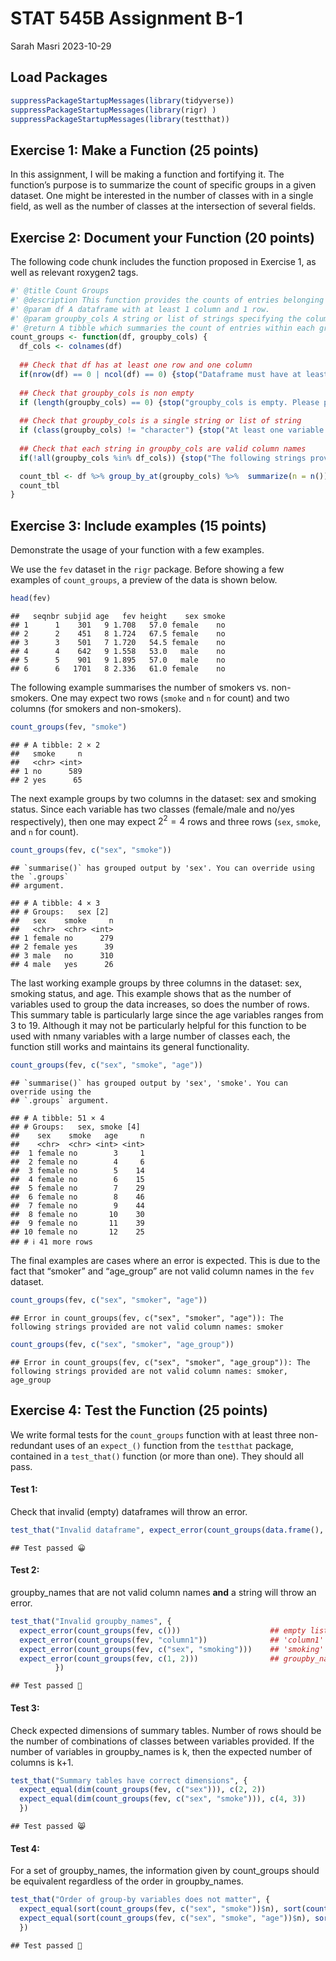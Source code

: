 STAT 545B Assignment B-1
================
Sarah Masri
2023-10-29

## Load Packages

``` r
suppressPackageStartupMessages(library(tidyverse))
suppressPackageStartupMessages(library(rigr) )
suppressPackageStartupMessages(library(testthat))
```

## Exercise 1: Make a Function (25 points)

In this assignment, I will be making a function and fortifying it. The
function’s purpose is to summarize the count of specific groups in a
given dataset. One might be interested in the number of classes with in
a single field, as well as the number of classes at the intersection of
several fields.

## Exercise 2: Document your Function (20 points)

The following code chunk includes the function proposed in Exercise 1,
as well as relevant roxygen2 tags.

``` r
#' @title Count Groups
#' @description This function provides the counts of entries belonging to classes in a variable or variables of a dataset.
#' @param df A dataframe with at least 1 column and 1 row.
#' @param groupby_cols A string or list of strings specifying the column name(s) that the function will use to group the data. Must have length at least 1. 
#' @return A tibble which summaries the count of entries within each group or combination of groups (if the data is grouped by more than 1 column). 
count_groups <- function(df, groupby_cols) {
  df_cols <- colnames(df)
  
  ## Check that df has at least one row and one column
  if(nrow(df) == 0 | ncol(df) == 0) {stop("Dataframe must have at least one non-empty entry.")}
  
  ## Check that groupby_cols is non empty
  if (length(groupby_cols) == 0) {stop("groupby_cols is empty. Please provide at least one column name.")}
  
  ## Check that groupby_cols is a single string or list of string
  if (class(groupby_cols) != "character") {stop("At least one variable in groupby_cols is not a string.")}
  
  ## Check that each string in groupby_cols are valid column names
  if(!all(groupby_cols %in% df_cols)) {stop("The following strings provided are not valid column names: ", toString(groupby_cols[which(!groupby_cols %in% df_cols)]))}

  count_tbl <- df %>% group_by_at(groupby_cols) %>%  summarize(n = n())
  count_tbl
}
```

## Exercise 3: Include examples (15 points)

Demonstrate the usage of your function with a few examples.

We use the `fev` dataset in the `rigr` package. Before showing a few
examples of `count_groups`, a preview of the data is shown below.

``` r
head(fev)
```

    ##   seqnbr subjid age   fev height    sex smoke
    ## 1      1    301   9 1.708   57.0 female    no
    ## 2      2    451   8 1.724   67.5 female    no
    ## 3      3    501   7 1.720   54.5 female    no
    ## 4      4    642   9 1.558   53.0   male    no
    ## 5      5    901   9 1.895   57.0   male    no
    ## 6      6   1701   8 2.336   61.0 female    no

The following example summarises the number of smokers vs. non-smokers.
One may expect two rows (`smoke` and `n` for count) and two columns (for
smokers and non-smokers).

``` r
count_groups(fev, "smoke")
```

    ## # A tibble: 2 × 2
    ##   smoke     n
    ##   <chr> <int>
    ## 1 no      589
    ## 2 yes      65

The next example groups by two columns in the dataset: sex and smoking
status. Since each variable has two classes (female/male and no/yes
respectively), then one may expect $2^2 = 4$ rows and three rows (`sex`,
`smoke`, and `n` for count).

``` r
count_groups(fev, c("sex", "smoke"))
```

    ## `summarise()` has grouped output by 'sex'. You can override using the `.groups`
    ## argument.

    ## # A tibble: 4 × 3
    ## # Groups:   sex [2]
    ##   sex    smoke     n
    ##   <chr>  <chr> <int>
    ## 1 female no      279
    ## 2 female yes      39
    ## 3 male   no      310
    ## 4 male   yes      26

The last working example groups by three columns in the dataset: sex,
smoking status, and age. This example shows that as the number of
variables used to group the data increases, so does the number of rows.
This summary table is particularly large since the age variables ranges
from 3 to 19. Although it may not be particularly helpful for this
function to be used with nmany variables with a large number of classes
each, the function still works and maintains its general functionality.

``` r
count_groups(fev, c("sex", "smoke", "age"))
```

    ## `summarise()` has grouped output by 'sex', 'smoke'. You can override using the
    ## `.groups` argument.

    ## # A tibble: 51 × 4
    ## # Groups:   sex, smoke [4]
    ##    sex    smoke   age     n
    ##    <chr>  <chr> <int> <int>
    ##  1 female no        3     1
    ##  2 female no        4     6
    ##  3 female no        5    14
    ##  4 female no        6    15
    ##  5 female no        7    29
    ##  6 female no        8    46
    ##  7 female no        9    44
    ##  8 female no       10    30
    ##  9 female no       11    39
    ## 10 female no       12    25
    ## # ℹ 41 more rows

The final examples are cases where an error is expected. This is due to
the fact that “smoker” and “age_group” are not valid column names in the
`fev` dataset.

``` r
count_groups(fev, c("sex", "smoker", "age"))
```

    ## Error in count_groups(fev, c("sex", "smoker", "age")): The following strings provided are not valid column names: smoker

``` r
count_groups(fev, c("sex", "smoker", "age_group"))
```

    ## Error in count_groups(fev, c("sex", "smoker", "age_group")): The following strings provided are not valid column names: smoker, age_group

## Exercise 4: Test the Function (25 points)

We write formal tests for the `count_groups` function with at least
three non-redundant uses of an `expect_()` function from the `testthat`
package, contained in a `test_that()` function (or more than one). They
should all pass.

#### Test 1:

Check that invalid (empty) dataframes will throw an error.

``` r
test_that("Invalid dataframe", expect_error(count_groups(data.frame(), "column1")))
```

    ## Test passed 😀

#### Test 2:

groupby_names that are not valid column names **and** a string will
throw an error.

``` r
test_that("Invalid groupby_names", {
  expect_error(count_groups(fev, c()))                    ## empty list not valid
  expect_error(count_groups(fev, "column1"))              ## 'column1' is not a valid colname
  expect_error(count_groups(fev, c("sex", "smoking")))    ## 'smoking' is not a valid colname, but 'sex' is
  expect_error(count_groups(fev, c(1, 2)))                ## groupby_names are not strings
          })
```

    ## Test passed 🥳

#### Test 3:

Check expected dimensions of summary tables. Number of rows should be
the number of combinations of classes between variables provided. If the
number of variables in groupby_names is k, then the expected number of
columns is k+1.

``` r
test_that("Summary tables have correct dimensions", {
  expect_equal(dim(count_groups(fev, c("sex"))), c(2, 2))
  expect_equal(dim(count_groups(fev, c("sex", "smoke"))), c(4, 3))
  })
```

    ## Test passed 😸

#### Test 4:

For a set of groupby_names, the information given by count_groups should
be equivalent regardless of the order in groupby_names.

``` r
test_that("Order of group-by variables does not matter", {
  expect_equal(sort(count_groups(fev, c("sex", "smoke"))$n), sort(count_groups(fev, c("smoke", "sex"))$n))
  expect_equal(sort(count_groups(fev, c("sex", "smoke", "age"))$n), sort(count_groups(fev, c("age", "smoke", "sex"))$n))
  })
```

    ## Test passed 🥇
